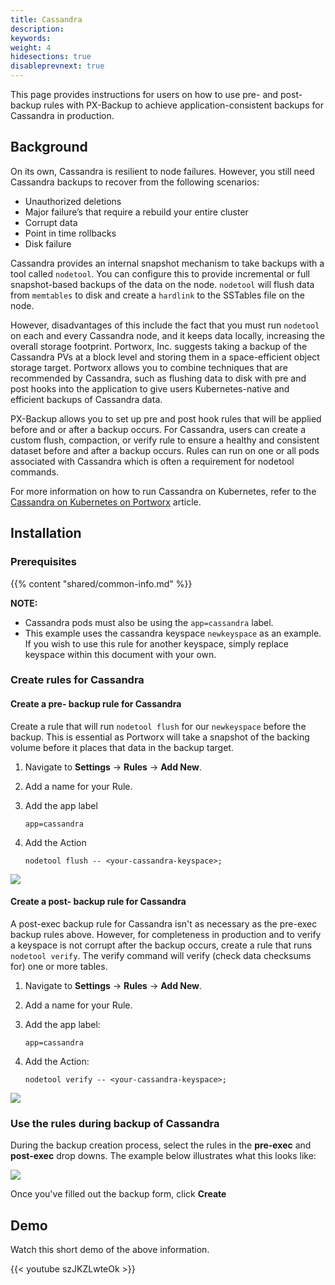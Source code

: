 ```yaml
---
title: Cassandra
description: 
keywords: 
weight: 4
hidesections: true
disableprevnext: true
---
```


This page provides instructions for users on how to use pre- and post-backup rules with PX-Backup to achieve application-consistent backups for Cassandra in production.

## Background

On its own, Cassandra is resilient to node failures. However, you still need Cassandra backups to recover from the following scenarios:

* Unauthorized deletions
* Major failure’s that require a rebuild your entire cluster
* Corrupt data
* Point in time rollbacks
* Disk failure

Cassandra provides an internal snapshot mechanism to take backups with a tool called `nodetool`. You can configure this to provide incremental or full snapshot-based backups of the data on the node. `nodetool` will flush data from `memtables` to disk and create a `hardlink` to the SSTables file on the node.

However, disadvantages of this include the fact that you must run `nodetool` on each and every Cassandra node, and it keeps data locally, increasing the overall storage footprint. Portworx, Inc. suggests taking a backup of the Cassandra PVs at a block level and storing them in a space-efficient object storage target. Portworx allows you to combine techniques that are recommended by Cassandra, such as flushing data to disk with pre and post hooks into the application to give users Kubernetes-native and efficient backups of Cassandra data.

PX-Backup allows you to set up pre and post hook rules that will be applied before and or after a backup occurs. For Cassandra, users can create a custom flush, compaction, or verify rule to ensure a healthy and consistent dataset before and after a backup occurs. Rules can run on one or all pods associated with Cassandra which is often a requirement for nodetool commands. 

For more information on how to run Cassandra on Kubernetes, refer to the [Cassandra on Kubernetes on Portworx](https://docs.portworx.com/portworx-install-with-kubernetes/application-install-with-kubernetes/cassandra/) article.

## Installation

### Prerequisites

{{% content "shared/common-info.md" %}}

**NOTE:**

* Cassandra pods must also be using the `app=cassandra` label.
* This example uses the cassandra keyspace `newkeyspace` as an example. If you wish to use this rule for another keyspace, simply replace keyspace within this document with your own.

### Create rules for Cassandra

#### Create a pre- backup rule for Cassandra

Create a rule that will run `nodetool flush` for our `newkeyspace` before the backup. This is essential as Portworx will take a snapshot of the backing volume before it places that data in the backup target.

1. Navigate to **Settings** → **Rules** → **Add New**.
2. Add a name for your Rule.
3. Add the app label
	```text
	app=cassandra
	```

4. Add the Action

	```text
	nodetool flush -- <your-cassandra-keyspace>;
	```

 ![](/img/cassandra-pre-rule.png)

#### Create a post- backup rule for Cassandra

A post-exec backup rule for Cassandra isn't as necessary as the pre-exec backup rules above. However, for completeness in production and to verify a keyspace is not corrupt after the backup occurs, create a rule that runs `nodetool verify`. The verify command will verify (check data checksums for) one or more tables.

1. Navigate to **Settings** → **Rules** → **Add New**.
2. Add a name for your Rule.
3. Add the app label:

	```text
	app=cassandra
	```

4. Add the Action:

	```text
	nodetool verify -- <your-cassandra-keyspace>;
	```

 ![](/img/cassandra-post-rule.png)

### Use the rules during backup of Cassandra

During the backup creation process, select the rules in the **pre-exec** and **post-exec** drop downs. The example below illustrates what this looks like:

 ![](/img/cassandra-use-rules.png)

Once you've filled out the backup form, click **Create**

## Demo

Watch this short demo of the above information.

{{< youtube  szJKZLwteOk >}}
